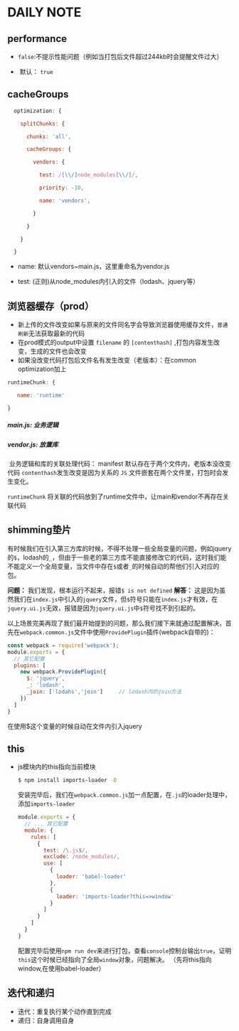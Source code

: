 # DAILY NOTE

## performance

- ​	`false`:不提示性能问题（例如当打包后文件超过244kb时会提醒文件过大）

- ​	默认： `true`



## cacheGroups

```javascript
  optimization: {

​    splitChunks: {

​      chunks: 'all',

​      cacheGroups: {

​        vendors: {

​          test: /[\\/]node_modules[\\/]/,    

​          priority: -10,

​          name: 'vendors',

​        }

​      }

​    }

  }
```

- name:  默认vendors~main.js，这里重命名为vendor.js

- test: (正则)从node_modules内引入的文件（lodash、jquery等）



## 浏览器缓存（prod）

- 新上传的文件改变如果与原来的文件同名字会导致浏览器使用缓存文件，`普通刷新`无法获取最新的代码
- 在prod模式的output中设置 `filename` 的 `[contenthash]` ,打包内容发生改变，生成的文件也会改变
- 如果没改变代码打包后文件名有发生改变（老版本）：在common   optimization加上

```javascript
runtimeChunk: {

​	name: 'runtime'

}
```

##### main.js: 业务逻辑

##### vendor.js: 放置库

​		业务逻辑和库的关联处理代码： manifest 默认存在于两个文件内，老版本没改变代码 `contenthash`发生改变是因为关系的 `JS` 文件嵌套在两个文件里，打包时会发生变化。

`runtimeChunk` 将关联的代码放到了runtime文件中，让main和vendor不再存在关联代码



## shimming垫片

​		有时候我们在引入第三方库的时候，不得不处理一些全局变量的问题，例如jquery的`$`，lodash的`_`，但由于一些老的第三方库不能直接修改它的代码，这时我们能不能定义一个全局变量，当文件中存在`$`或者`_`的时候自动的帮他们引入对应的包。



**问题：** 我们发现，根本运行不起来，报错`$ is not defined`
**解答：** 这是因为虽然我们在`index.js`中引入的`jquery`文件，但`$`符号只能在`index.js`才有效，在`jquery.ui.js`无效，报错是因为`jquery.ui.js`中`$`符号找不到引起的。

以上场景完美再现了我们最开始提到的问题，那么我们接下来就通过配置解决，首先在`webpack.common.js`文件中使用`ProvidePlugin`插件(webpack自带的)：

```js
const webpack = require('webpack');
module.exports = {
  // 其它配置
  plugins: [
    new webpack.ProvidePlugin({
      $: 'jquery',
      _: 'lodash',
      _join: ['lodahs','join']     // lodash内的join方法
    })
  ]
}
```

在使用$这个变量的时候自动在文件内引入jquery



## this

- js模块内的this指向当前模块

  

  ```sh
  $ npm install imports-loader -D
  ```

  安装完毕后，我们在`webpack.common.js`加一点配置，在`.js`的loader处理中，添加`imports-loader`

   

  ```js
  module.exports = {
    // ... 其它配置
    module: {
      rules: [
        { 
          test: /\.js$/, 
          exclude: /node_modules/, 
          use: [
            {
              loader: 'babel-loader'
            },
            {
              loader: 'imports-loader?this=>window'
            }
          ]
        }
      ]
    }
  }
  ```

  配置完毕后使用`npm run dev`来进行打包，查看`console`控制台输出`true`，证明`this`这个时候已经指向了全局`window`对象，问题解决。 （先将this指向window,在使用babel-loader）



## 迭代和递归

- 迭代：重复执行某个动作直到完成
- 递归：自身调用自身




